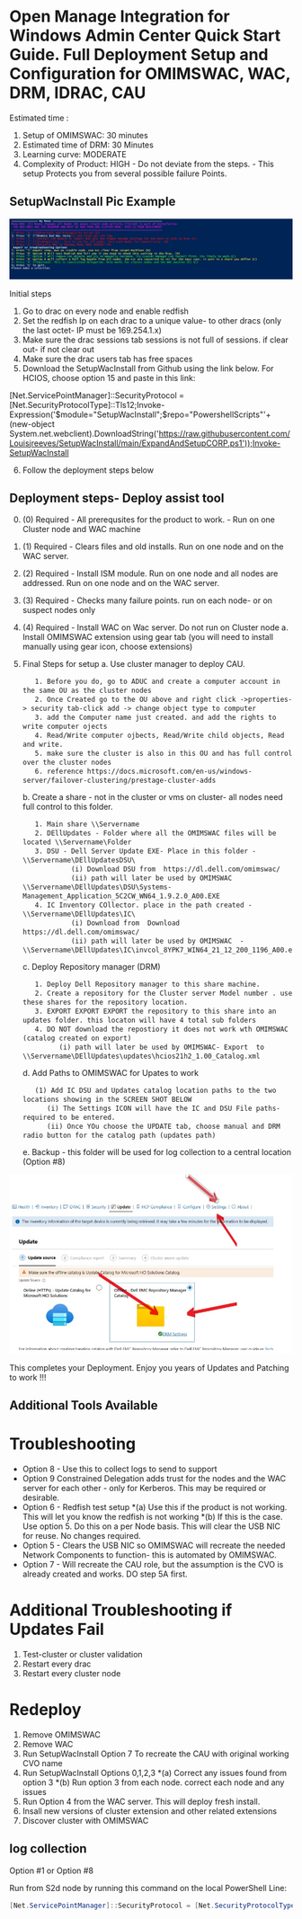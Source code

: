 
Open Manage Integration for Windows Admin Center Quick Start Guide. 
Full Deployment Setup and Configuration for OMIMSWAC, WAC, DRM, IDRAC, CAU
=========================================================================

Estimated time : 

1. Setup of OMIMSWAC: 30 minutes
2. Estimated time of DRM: 30 Minutes
3. Learning curve: MODERATE
4. Complexity of Product:  HIGH - Do not deviate from the steps. - This setup Protects you from several possible failure Points. 


## SetupWacInstall Pic Example
![Image](https://raw.githubusercontent.com/Louisjreeves/SetupWacInstall/main/SetupWacInstall.jpg) 

Initial steps
1.	Go to drac on every node and enable redfish
2.	Set the redfish Ip on each drac to a unique value- to other dracs (only the last octet- IP must be 169.254.1.x)
3.	Make sure the drac sessions tab sessions is not full of sessions. if clear out- if not clear out
4.	Make sure the drac users tab has free spaces
5.	Download the SetupWacInstall from Github using the link below. For HCIOS, choose option 15 and paste in this link: 

[Net.ServicePointManager]::SecurityProtocol = [Net.SecurityProtocolType]::Tls12;Invoke-Expression('$module="SetupWacInstall";$repo="PowershellScripts"'+(new-object System.net.webclient).DownloadString('https://raw.githubusercontent.com/Louisjreeves/SetupWacInstall/main/ExpandAndSetupCORP.ps1'));Invoke-SetupWacInstall

6. Follow the deployment steps below


 
## Deployment steps- Deploy assist tool
 
0.	(0) Required - All prerequsites for the product to work. - Run on one Cluster node and WAC machine
1.	(1) Required - Clears files and old installs. Run on one node and on the WAC server.
2.	(2) Required - Install ISM module. Run on one node and all nodes are addressed. Run on one node and on the WAC server.
3.	(3) Required - Checks many failure points. run on each node- or on suspect nodes only
4.	(4) Required - Install WAC on Wac server. Do not run on Cluster node
     a.	Install OMIMSWAC extension using gear tab (you will need to install manually using gear icon, choose extensions)
5. Final Steps for setup
     a. Use cluster manager to deploy CAU. 
     
          1. Before you do, go to ADUC and create a computer account in the same OU as the cluster nodes
          2. Once Created go to the OU above and right click ->properties-> security tab-click add -> change object type to computer
          3. add the Computer name just created. and add the rights to write computer ojects 
          4. Read/Write computer ojbects, Read/Write child objects, Read and write.
          5. make sure the cluster is also in this OU and has full control over the cluster nodes
          6. reference https://docs.microsoft.com/en-us/windows-server/failover-clustering/prestage-cluster-adds
        
     b. Create a share - not in the cluster or vms on cluster- all nodes need full control to this folder. 
     
          1. Main share \\Servername
          2. DEllUpdates - Folder where all the OMIMSWAC files will be located \\Servername\Folder
          3. DSU - Dell Server Update EXE- Place in this folder - \\Servername\DEllUpdatesDSU\
                   (i) Download DSU from  https://dl.dell.com/omimswac/ 
                   (ii) path will later be used by OMIMSWAC  \\Servername\DEllUpdates\DSU\Systems-Management_Application_5C2CW_WN64_1.9.2.0_A00.EXE
          4. IC Inventory COllector. place in the path created -  \\Servername\DEllUpdates\IC\
                   (i) Download from  Download https://dl.dell.com/omimswac/ 
                   (ii) path will later be used by OMIMSWAC  - \\Servername\DEllUpdates\IC\invcol_8YPK7_WIN64_21_12_200_1196_A00.exe
                   

     c. Deploy Repository manager (DRM)
     
          1. Deploy Dell Repository manager to this share machine. 
          2. Create a repository for the Cluster server Model number . use these shares for the repository location.
          3. EXPORT EXPORT EXPORT the repository to this share into an updates folder. this locaton will have 4 total sub folders
          4. DO NOT download the repostiory it does not work wth OMIMSWAC (catalog created on export)
                (i) path will later be used by OMIMSWAC- Export  to \\Servername\DEllUpdates\updates\hcios21h2_1.00_Catalog.xml


             
     d. Add Paths to OMIMSWAC for Upates to work
     
          (1) Add IC DSU and Updates catalog location paths to the two locations showing in the SCREEN SHOT BELOW
             (i) The Settings ICON will have the IC and DSU File paths- required to be entered. 
             (ii) Once YOu choose the UPDATE tab, choose manual and DRM radio button for the catalog path (updates path)
             
             
             
    e. Backup - this folder will be used for log collection to a central location (Option #8)
 
 
 
  
      
 ![Image](https://github.com/Louisjreeves/SetupWacInstall/blob/main/OMIMSWAC.jpg?raw=true) 

          
  This completes your Deployment. Enjoy you years of Updates and Patching to work !!! 
  
  
## Additional Tools Available 


# Troubleshooting

* Option 8 - Use this to collect logs to send to support 
* Option 9  Constrained Delegation adds trust for the nodes and the WAC server for each other - only for Kerberos. This may be required or desirable. 
* Option 6 - Redfish test setup
     *(a) Use this if the product is not working. This will let you know the redfish is not working
     *(b) If this is the case. Use option 5. Do this on a per Node basis. This will clear the USB NIC for reuse. No changes required. 
* Option 5 - Clears the USB NIC so OMIMSWAC will recreate the needed Network Components to function- this is automated by OMIMSWAC. 
* Option 7 - Will recreate the CAU role, but the assumption is the CVO is already created and works. DO step 5A first. 

# Additional Troubleshooting if Updates Fail 

1.	Test-cluster or cluster validation
2.	Restart every drac
3.	Restart every cluster node


# Redeploy

1. Remove OMIMSWAC
2. Remove WAC
3. Run SetupWacInstall Option 7 To recreate the CAU with original working CVO name
4. Run SetupWacInstall Options 0,1,2,3
   *(a) Correct any issues found from option 3
   *(b) Run option 3 from each node. correct each node and any issues 
5. Run Option 4 from the WAC server. This will deploy fresh install. 
6. Insall new versions of cluster extension and other related extensions
7. Discover cluster with OMIMSWAC


## log collection 

Option #1 or Option #8
 
 Run from S2d node by running this command on the local PowerShell Line: 

 ```Powershell
[Net.ServicePointManager]::SecurityProtocol = [Net.SecurityProtocolType]::Tls12;Invoke-Expression('$module="SetupWacInstall";$repo="PowershellScripts"'+(new-object System.net.webclient).DownloadString('https://raw.githubusercontent.com/Louisjreeves/SetupWacInstall/main/ExpandAndSetupCORP.ps1'));Invoke-SetupWacInstall
```
 
 

